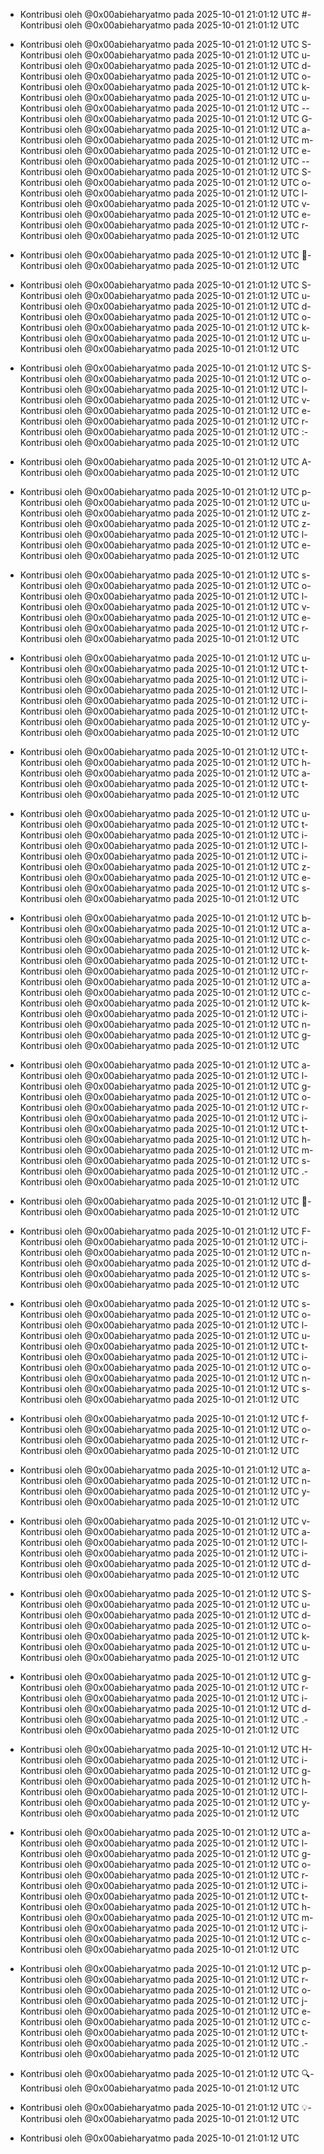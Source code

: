 - Kontribusi oleh @0x00abieharyatmo pada 2025-10-01 21:01:12 UTC
#- Kontribusi oleh @0x00abieharyatmo pada 2025-10-01 21:01:12 UTC
 - Kontribusi oleh @0x00abieharyatmo pada 2025-10-01 21:01:12 UTC
S- Kontribusi oleh @0x00abieharyatmo pada 2025-10-01 21:01:12 UTC
u- Kontribusi oleh @0x00abieharyatmo pada 2025-10-01 21:01:12 UTC
d- Kontribusi oleh @0x00abieharyatmo pada 2025-10-01 21:01:12 UTC
o- Kontribusi oleh @0x00abieharyatmo pada 2025-10-01 21:01:12 UTC
k- Kontribusi oleh @0x00abieharyatmo pada 2025-10-01 21:01:12 UTC
u- Kontribusi oleh @0x00abieharyatmo pada 2025-10-01 21:01:12 UTC
-- Kontribusi oleh @0x00abieharyatmo pada 2025-10-01 21:01:12 UTC
G- Kontribusi oleh @0x00abieharyatmo pada 2025-10-01 21:01:12 UTC
a- Kontribusi oleh @0x00abieharyatmo pada 2025-10-01 21:01:12 UTC
m- Kontribusi oleh @0x00abieharyatmo pada 2025-10-01 21:01:12 UTC
e- Kontribusi oleh @0x00abieharyatmo pada 2025-10-01 21:01:12 UTC
-- Kontribusi oleh @0x00abieharyatmo pada 2025-10-01 21:01:12 UTC
S- Kontribusi oleh @0x00abieharyatmo pada 2025-10-01 21:01:12 UTC
o- Kontribusi oleh @0x00abieharyatmo pada 2025-10-01 21:01:12 UTC
l- Kontribusi oleh @0x00abieharyatmo pada 2025-10-01 21:01:12 UTC
v- Kontribusi oleh @0x00abieharyatmo pada 2025-10-01 21:01:12 UTC
e- Kontribusi oleh @0x00abieharyatmo pada 2025-10-01 21:01:12 UTC
r- Kontribusi oleh @0x00abieharyatmo pada 2025-10-01 21:01:12 UTC

- Kontribusi oleh @0x00abieharyatmo pada 2025-10-01 21:01:12 UTC
🧩- Kontribusi oleh @0x00abieharyatmo pada 2025-10-01 21:01:12 UTC
 - Kontribusi oleh @0x00abieharyatmo pada 2025-10-01 21:01:12 UTC
S- Kontribusi oleh @0x00abieharyatmo pada 2025-10-01 21:01:12 UTC
u- Kontribusi oleh @0x00abieharyatmo pada 2025-10-01 21:01:12 UTC
d- Kontribusi oleh @0x00abieharyatmo pada 2025-10-01 21:01:12 UTC
o- Kontribusi oleh @0x00abieharyatmo pada 2025-10-01 21:01:12 UTC
k- Kontribusi oleh @0x00abieharyatmo pada 2025-10-01 21:01:12 UTC
u- Kontribusi oleh @0x00abieharyatmo pada 2025-10-01 21:01:12 UTC
 - Kontribusi oleh @0x00abieharyatmo pada 2025-10-01 21:01:12 UTC
S- Kontribusi oleh @0x00abieharyatmo pada 2025-10-01 21:01:12 UTC
o- Kontribusi oleh @0x00abieharyatmo pada 2025-10-01 21:01:12 UTC
l- Kontribusi oleh @0x00abieharyatmo pada 2025-10-01 21:01:12 UTC
v- Kontribusi oleh @0x00abieharyatmo pada 2025-10-01 21:01:12 UTC
e- Kontribusi oleh @0x00abieharyatmo pada 2025-10-01 21:01:12 UTC
r- Kontribusi oleh @0x00abieharyatmo pada 2025-10-01 21:01:12 UTC
:- Kontribusi oleh @0x00abieharyatmo pada 2025-10-01 21:01:12 UTC
 - Kontribusi oleh @0x00abieharyatmo pada 2025-10-01 21:01:12 UTC
A- Kontribusi oleh @0x00abieharyatmo pada 2025-10-01 21:01:12 UTC
 - Kontribusi oleh @0x00abieharyatmo pada 2025-10-01 21:01:12 UTC
p- Kontribusi oleh @0x00abieharyatmo pada 2025-10-01 21:01:12 UTC
u- Kontribusi oleh @0x00abieharyatmo pada 2025-10-01 21:01:12 UTC
z- Kontribusi oleh @0x00abieharyatmo pada 2025-10-01 21:01:12 UTC
z- Kontribusi oleh @0x00abieharyatmo pada 2025-10-01 21:01:12 UTC
l- Kontribusi oleh @0x00abieharyatmo pada 2025-10-01 21:01:12 UTC
e- Kontribusi oleh @0x00abieharyatmo pada 2025-10-01 21:01:12 UTC
 - Kontribusi oleh @0x00abieharyatmo pada 2025-10-01 21:01:12 UTC
s- Kontribusi oleh @0x00abieharyatmo pada 2025-10-01 21:01:12 UTC
o- Kontribusi oleh @0x00abieharyatmo pada 2025-10-01 21:01:12 UTC
l- Kontribusi oleh @0x00abieharyatmo pada 2025-10-01 21:01:12 UTC
v- Kontribusi oleh @0x00abieharyatmo pada 2025-10-01 21:01:12 UTC
e- Kontribusi oleh @0x00abieharyatmo pada 2025-10-01 21:01:12 UTC
r- Kontribusi oleh @0x00abieharyatmo pada 2025-10-01 21:01:12 UTC
 - Kontribusi oleh @0x00abieharyatmo pada 2025-10-01 21:01:12 UTC
u- Kontribusi oleh @0x00abieharyatmo pada 2025-10-01 21:01:12 UTC
t- Kontribusi oleh @0x00abieharyatmo pada 2025-10-01 21:01:12 UTC
i- Kontribusi oleh @0x00abieharyatmo pada 2025-10-01 21:01:12 UTC
l- Kontribusi oleh @0x00abieharyatmo pada 2025-10-01 21:01:12 UTC
i- Kontribusi oleh @0x00abieharyatmo pada 2025-10-01 21:01:12 UTC
t- Kontribusi oleh @0x00abieharyatmo pada 2025-10-01 21:01:12 UTC
y- Kontribusi oleh @0x00abieharyatmo pada 2025-10-01 21:01:12 UTC
 - Kontribusi oleh @0x00abieharyatmo pada 2025-10-01 21:01:12 UTC
t- Kontribusi oleh @0x00abieharyatmo pada 2025-10-01 21:01:12 UTC
h- Kontribusi oleh @0x00abieharyatmo pada 2025-10-01 21:01:12 UTC
a- Kontribusi oleh @0x00abieharyatmo pada 2025-10-01 21:01:12 UTC
t- Kontribusi oleh @0x00abieharyatmo pada 2025-10-01 21:01:12 UTC
 - Kontribusi oleh @0x00abieharyatmo pada 2025-10-01 21:01:12 UTC
u- Kontribusi oleh @0x00abieharyatmo pada 2025-10-01 21:01:12 UTC
t- Kontribusi oleh @0x00abieharyatmo pada 2025-10-01 21:01:12 UTC
i- Kontribusi oleh @0x00abieharyatmo pada 2025-10-01 21:01:12 UTC
l- Kontribusi oleh @0x00abieharyatmo pada 2025-10-01 21:01:12 UTC
i- Kontribusi oleh @0x00abieharyatmo pada 2025-10-01 21:01:12 UTC
z- Kontribusi oleh @0x00abieharyatmo pada 2025-10-01 21:01:12 UTC
e- Kontribusi oleh @0x00abieharyatmo pada 2025-10-01 21:01:12 UTC
s- Kontribusi oleh @0x00abieharyatmo pada 2025-10-01 21:01:12 UTC
 - Kontribusi oleh @0x00abieharyatmo pada 2025-10-01 21:01:12 UTC
b- Kontribusi oleh @0x00abieharyatmo pada 2025-10-01 21:01:12 UTC
a- Kontribusi oleh @0x00abieharyatmo pada 2025-10-01 21:01:12 UTC
c- Kontribusi oleh @0x00abieharyatmo pada 2025-10-01 21:01:12 UTC
k- Kontribusi oleh @0x00abieharyatmo pada 2025-10-01 21:01:12 UTC
t- Kontribusi oleh @0x00abieharyatmo pada 2025-10-01 21:01:12 UTC
r- Kontribusi oleh @0x00abieharyatmo pada 2025-10-01 21:01:12 UTC
a- Kontribusi oleh @0x00abieharyatmo pada 2025-10-01 21:01:12 UTC
c- Kontribusi oleh @0x00abieharyatmo pada 2025-10-01 21:01:12 UTC
k- Kontribusi oleh @0x00abieharyatmo pada 2025-10-01 21:01:12 UTC
i- Kontribusi oleh @0x00abieharyatmo pada 2025-10-01 21:01:12 UTC
n- Kontribusi oleh @0x00abieharyatmo pada 2025-10-01 21:01:12 UTC
g- Kontribusi oleh @0x00abieharyatmo pada 2025-10-01 21:01:12 UTC
 - Kontribusi oleh @0x00abieharyatmo pada 2025-10-01 21:01:12 UTC
a- Kontribusi oleh @0x00abieharyatmo pada 2025-10-01 21:01:12 UTC
l- Kontribusi oleh @0x00abieharyatmo pada 2025-10-01 21:01:12 UTC
g- Kontribusi oleh @0x00abieharyatmo pada 2025-10-01 21:01:12 UTC
o- Kontribusi oleh @0x00abieharyatmo pada 2025-10-01 21:01:12 UTC
r- Kontribusi oleh @0x00abieharyatmo pada 2025-10-01 21:01:12 UTC
i- Kontribusi oleh @0x00abieharyatmo pada 2025-10-01 21:01:12 UTC
t- Kontribusi oleh @0x00abieharyatmo pada 2025-10-01 21:01:12 UTC
h- Kontribusi oleh @0x00abieharyatmo pada 2025-10-01 21:01:12 UTC
m- Kontribusi oleh @0x00abieharyatmo pada 2025-10-01 21:01:12 UTC
s- Kontribusi oleh @0x00abieharyatmo pada 2025-10-01 21:01:12 UTC
.- Kontribusi oleh @0x00abieharyatmo pada 2025-10-01 21:01:12 UTC
 - Kontribusi oleh @0x00abieharyatmo pada 2025-10-01 21:01:12 UTC
🔢- Kontribusi oleh @0x00abieharyatmo pada 2025-10-01 21:01:12 UTC
 - Kontribusi oleh @0x00abieharyatmo pada 2025-10-01 21:01:12 UTC
F- Kontribusi oleh @0x00abieharyatmo pada 2025-10-01 21:01:12 UTC
i- Kontribusi oleh @0x00abieharyatmo pada 2025-10-01 21:01:12 UTC
n- Kontribusi oleh @0x00abieharyatmo pada 2025-10-01 21:01:12 UTC
d- Kontribusi oleh @0x00abieharyatmo pada 2025-10-01 21:01:12 UTC
s- Kontribusi oleh @0x00abieharyatmo pada 2025-10-01 21:01:12 UTC
 - Kontribusi oleh @0x00abieharyatmo pada 2025-10-01 21:01:12 UTC
s- Kontribusi oleh @0x00abieharyatmo pada 2025-10-01 21:01:12 UTC
o- Kontribusi oleh @0x00abieharyatmo pada 2025-10-01 21:01:12 UTC
l- Kontribusi oleh @0x00abieharyatmo pada 2025-10-01 21:01:12 UTC
u- Kontribusi oleh @0x00abieharyatmo pada 2025-10-01 21:01:12 UTC
t- Kontribusi oleh @0x00abieharyatmo pada 2025-10-01 21:01:12 UTC
i- Kontribusi oleh @0x00abieharyatmo pada 2025-10-01 21:01:12 UTC
o- Kontribusi oleh @0x00abieharyatmo pada 2025-10-01 21:01:12 UTC
n- Kontribusi oleh @0x00abieharyatmo pada 2025-10-01 21:01:12 UTC
s- Kontribusi oleh @0x00abieharyatmo pada 2025-10-01 21:01:12 UTC
 - Kontribusi oleh @0x00abieharyatmo pada 2025-10-01 21:01:12 UTC
f- Kontribusi oleh @0x00abieharyatmo pada 2025-10-01 21:01:12 UTC
o- Kontribusi oleh @0x00abieharyatmo pada 2025-10-01 21:01:12 UTC
r- Kontribusi oleh @0x00abieharyatmo pada 2025-10-01 21:01:12 UTC
 - Kontribusi oleh @0x00abieharyatmo pada 2025-10-01 21:01:12 UTC
a- Kontribusi oleh @0x00abieharyatmo pada 2025-10-01 21:01:12 UTC
n- Kontribusi oleh @0x00abieharyatmo pada 2025-10-01 21:01:12 UTC
y- Kontribusi oleh @0x00abieharyatmo pada 2025-10-01 21:01:12 UTC
 - Kontribusi oleh @0x00abieharyatmo pada 2025-10-01 21:01:12 UTC
v- Kontribusi oleh @0x00abieharyatmo pada 2025-10-01 21:01:12 UTC
a- Kontribusi oleh @0x00abieharyatmo pada 2025-10-01 21:01:12 UTC
l- Kontribusi oleh @0x00abieharyatmo pada 2025-10-01 21:01:12 UTC
i- Kontribusi oleh @0x00abieharyatmo pada 2025-10-01 21:01:12 UTC
d- Kontribusi oleh @0x00abieharyatmo pada 2025-10-01 21:01:12 UTC
 - Kontribusi oleh @0x00abieharyatmo pada 2025-10-01 21:01:12 UTC
S- Kontribusi oleh @0x00abieharyatmo pada 2025-10-01 21:01:12 UTC
u- Kontribusi oleh @0x00abieharyatmo pada 2025-10-01 21:01:12 UTC
d- Kontribusi oleh @0x00abieharyatmo pada 2025-10-01 21:01:12 UTC
o- Kontribusi oleh @0x00abieharyatmo pada 2025-10-01 21:01:12 UTC
k- Kontribusi oleh @0x00abieharyatmo pada 2025-10-01 21:01:12 UTC
u- Kontribusi oleh @0x00abieharyatmo pada 2025-10-01 21:01:12 UTC
 - Kontribusi oleh @0x00abieharyatmo pada 2025-10-01 21:01:12 UTC
g- Kontribusi oleh @0x00abieharyatmo pada 2025-10-01 21:01:12 UTC
r- Kontribusi oleh @0x00abieharyatmo pada 2025-10-01 21:01:12 UTC
i- Kontribusi oleh @0x00abieharyatmo pada 2025-10-01 21:01:12 UTC
d- Kontribusi oleh @0x00abieharyatmo pada 2025-10-01 21:01:12 UTC
.- Kontribusi oleh @0x00abieharyatmo pada 2025-10-01 21:01:12 UTC
 - Kontribusi oleh @0x00abieharyatmo pada 2025-10-01 21:01:12 UTC
H- Kontribusi oleh @0x00abieharyatmo pada 2025-10-01 21:01:12 UTC
i- Kontribusi oleh @0x00abieharyatmo pada 2025-10-01 21:01:12 UTC
g- Kontribusi oleh @0x00abieharyatmo pada 2025-10-01 21:01:12 UTC
h- Kontribusi oleh @0x00abieharyatmo pada 2025-10-01 21:01:12 UTC
l- Kontribusi oleh @0x00abieharyatmo pada 2025-10-01 21:01:12 UTC
y- Kontribusi oleh @0x00abieharyatmo pada 2025-10-01 21:01:12 UTC
 - Kontribusi oleh @0x00abieharyatmo pada 2025-10-01 21:01:12 UTC
a- Kontribusi oleh @0x00abieharyatmo pada 2025-10-01 21:01:12 UTC
l- Kontribusi oleh @0x00abieharyatmo pada 2025-10-01 21:01:12 UTC
g- Kontribusi oleh @0x00abieharyatmo pada 2025-10-01 21:01:12 UTC
o- Kontribusi oleh @0x00abieharyatmo pada 2025-10-01 21:01:12 UTC
r- Kontribusi oleh @0x00abieharyatmo pada 2025-10-01 21:01:12 UTC
i- Kontribusi oleh @0x00abieharyatmo pada 2025-10-01 21:01:12 UTC
t- Kontribusi oleh @0x00abieharyatmo pada 2025-10-01 21:01:12 UTC
h- Kontribusi oleh @0x00abieharyatmo pada 2025-10-01 21:01:12 UTC
m- Kontribusi oleh @0x00abieharyatmo pada 2025-10-01 21:01:12 UTC
i- Kontribusi oleh @0x00abieharyatmo pada 2025-10-01 21:01:12 UTC
c- Kontribusi oleh @0x00abieharyatmo pada 2025-10-01 21:01:12 UTC
 - Kontribusi oleh @0x00abieharyatmo pada 2025-10-01 21:01:12 UTC
p- Kontribusi oleh @0x00abieharyatmo pada 2025-10-01 21:01:12 UTC
r- Kontribusi oleh @0x00abieharyatmo pada 2025-10-01 21:01:12 UTC
o- Kontribusi oleh @0x00abieharyatmo pada 2025-10-01 21:01:12 UTC
j- Kontribusi oleh @0x00abieharyatmo pada 2025-10-01 21:01:12 UTC
e- Kontribusi oleh @0x00abieharyatmo pada 2025-10-01 21:01:12 UTC
c- Kontribusi oleh @0x00abieharyatmo pada 2025-10-01 21:01:12 UTC
t- Kontribusi oleh @0x00abieharyatmo pada 2025-10-01 21:01:12 UTC
.- Kontribusi oleh @0x00abieharyatmo pada 2025-10-01 21:01:12 UTC
 - Kontribusi oleh @0x00abieharyatmo pada 2025-10-01 21:01:12 UTC
🔍- Kontribusi oleh @0x00abieharyatmo pada 2025-10-01 21:01:12 UTC
 - Kontribusi oleh @0x00abieharyatmo pada 2025-10-01 21:01:12 UTC
💡- Kontribusi oleh @0x00abieharyatmo pada 2025-10-01 21:01:12 UTC

- Kontribusi oleh @0x00abieharyatmo pada 2025-10-01 21:01:12 UTC
